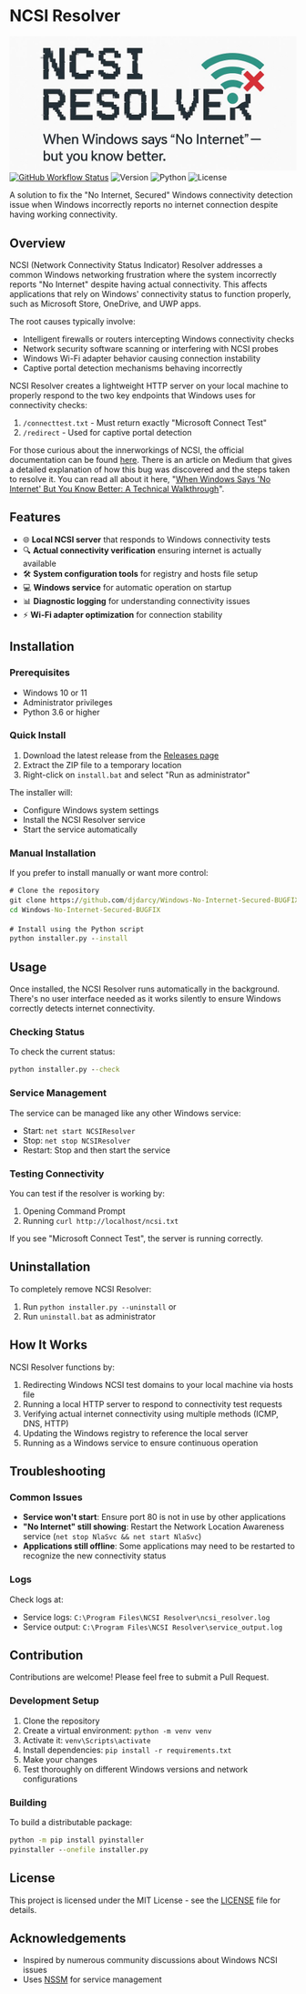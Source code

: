# NCSI Resolver

![NCSI Resolver Banner](docs/images/banner.png)
[![GitHub Workflow Status](https://github.com/djdarcy/Windows-No-Internet-Secured-BUGFIX/actions/workflows/python.yml/badge.svg)](https://github.com/djdarcy/Windows-No-Internet-Secured-BUGFIX/actions)
![Version](https://img.shields.io/badge/version-0.6.0--alpha-blue)
![Python](https://img.shields.io/badge/python-3.8%2B-brightgreen)
![License](https://img.shields.io/badge/license-MIT-blue)


A solution to fix the "No Internet, Secured" Windows connectivity detection issue when Windows incorrectly reports no internet connection despite having working connectivity.

## Overview

NCSI (Network Connectivity Status Indicator) Resolver addresses a common Windows networking frustration where the system incorrectly reports "No Internet" despite having actual connectivity. This affects applications that rely on Windows' connectivity status to function properly, such as Microsoft Store, OneDrive, and UWP apps.

The root causes typically involve:
- Intelligent firewalls or routers intercepting Windows connectivity checks
- Network security software scanning or interfering with NCSI probes
- Windows Wi-Fi adapter behavior causing connection instability
- Captive portal detection mechanisms behaving incorrectly

NCSI Resolver creates a lightweight HTTP server on your local machine to properly respond to the two key endpoints that Windows uses for connectivity checks:

1. `/connecttest.txt` - Must return exactly "Microsoft Connect Test"
2. `/redirect` - Used for captive portal detection

For those curious about the innerworkings of NCSI, the official documentation can be found [here](https://learn.microsoft.com/en-us/windows-server/networking/ncsi/ncsi-overview). There is an article on Medium that gives a detailed explanation of how this bug was discovered and the steps taken to resolve it. You can read all about it here, "[When Windows Says 'No Internet' But You Know Better: A Technical Walkthrough](https://medium.com/technical-curious/when-windows-says-no-internet-but-you-know-better-a-technical-walkthrough-4710f541fc35)".

## Features

- 🌐 **Local NCSI server** that responds to Windows connectivity tests
- 🔍 **Actual connectivity verification** ensuring internet is actually available
- 🛠️ **System configuration tools** for registry and hosts file setup
- 💻 **Windows service** for automatic operation on startup
- 📊 **Diagnostic logging** for understanding connectivity issues
- ⚡ **Wi-Fi adapter optimization** for connection stability

## Installation

### Prerequisites

- Windows 10 or 11
- Administrator privileges
- Python 3.6 or higher

### Quick Install

1. Download the latest release from the [Releases page](https://github.com/djdarcy/Windows-No-Internet-Secured-BUGFIX/releases)
2. Extract the ZIP file to a temporary location
3. Right-click on `install.bat` and select "Run as administrator"

The installer will:
- Configure Windows system settings
- Install the NCSI Resolver service
- Start the service automatically

### Manual Installation

If you prefer to install manually or want more control:

```cmd
# Clone the repository
git clone https://github.com/djdarcy/Windows-No-Internet-Secured-BUGFIX.git
cd Windows-No-Internet-Secured-BUGFIX

# Install using the Python script
python installer.py --install
```

## Usage

Once installed, the NCSI Resolver runs automatically in the background. There's no user interface needed as it works silently to ensure Windows correctly detects internet connectivity.

### Checking Status

To check the current status:

```cmd
python installer.py --check
```

### Service Management

The service can be managed like any other Windows service:

- Start: `net start NCSIResolver`
- Stop: `net stop NCSIResolver`
- Restart: Stop and then start the service

### Testing Connectivity

You can test if the resolver is working by:

1. Opening Command Prompt
2. Running `curl http://localhost/ncsi.txt`

If you see "Microsoft Connect Test", the server is running correctly.

## Uninstallation

To completely remove NCSI Resolver:

1. Run `python installer.py --uninstall` or
2. Run `uninstall.bat` as administrator

## How It Works

NCSI Resolver functions by:

1. Redirecting Windows NCSI test domains to your local machine via hosts file
2. Running a local HTTP server to respond to connectivity test requests
3. Verifying actual internet connectivity using multiple methods (ICMP, DNS, HTTP)
4. Updating the Windows registry to reference the local server
5. Running as a Windows service to ensure continuous operation

## Troubleshooting

### Common Issues

- **Service won't start**: Ensure port 80 is not in use by other applications
- **"No Internet" still showing**: Restart the Network Location Awareness service (`net stop NlaSvc && net start NlaSvc`)
- **Applications still offline**: Some applications may need to be restarted to recognize the new connectivity status

### Logs

Check logs at:
- Service logs: `C:\Program Files\NCSI Resolver\ncsi_resolver.log`
- Service output: `C:\Program Files\NCSI Resolver\service_output.log`

## Contribution

Contributions are welcome! Please feel free to submit a Pull Request.

### Development Setup

1. Clone the repository
2. Create a virtual environment: `python -m venv venv`
3. Activate it: `venv\Scripts\activate`
4. Install dependencies: `pip install -r requirements.txt`
5. Make your changes
6. Test thoroughly on different Windows versions and network configurations

### Building

To build a distributable package:

```cmd
python -m pip install pyinstaller
pyinstaller --onefile installer.py
```

## License

This project is licensed under the MIT License - see the [LICENSE](LICENSE) file for details.

## Acknowledgements

- Inspired by numerous community discussions about Windows NCSI issues
- Uses [NSSM](https://nssm.cc/) for service management
